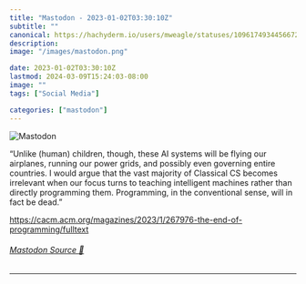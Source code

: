 ```yaml
---
title: "Mastodon - 2023-01-02T03:30:10Z"
subtitle: ""
canonical: https://hachyderm.io/users/mweagle/statuses/109617493445667220
description:
image: "/images/mastodon.png"

date: 2023-01-02T03:30:10Z
lastmod: 2024-03-09T15:24:03-08:00
image: ""
tags: ["Social Media"]

categories: ["mastodon"]
---
```

![Mastodon](/images/mastodon.png)

<p>“Unlike (human) children, though, these AI systems will be flying our airplanes, running our power grids, and possibly even governing entire countries. I would argue that the vast majority of Classical CS becomes irrelevant when our focus turns to teaching intelligent machines rather than directly programming them. Programming, in the conventional sense, will in fact be dead.”</p><p><a href="https://cacm.acm.org/magazines/2023/1/267976-the-end-of-programming/fulltext" target="_blank" rel="nofollow noopener noreferrer" translate="no"><span class="invisible">https://</span><span class="ellipsis">cacm.acm.org/magazines/2023/1/</span><span class="invisible">267976-the-end-of-programming/fulltext</span></a></p>


###### [Mastodon Source 🐘](https://hachyderm.io/@mweagle/109617493445667220)

___

